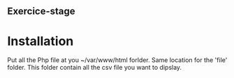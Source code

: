 ## Exercice-stage

# Installation 

Put all the Php file at you ~/var/www/html forlder. Same location for the 'file' folder.
This folder contain all the csv file you want to dipslay.
